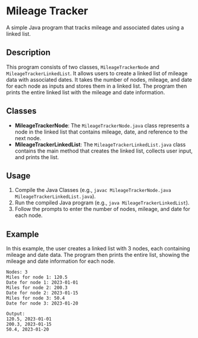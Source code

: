 # Mileage Tracker

A simple Java program that tracks mileage and associated dates using a linked list.

## Description

This program consists of two classes, `MileageTrackerNode` and `MileageTrackerLinkedList`. It allows users to create a linked list of mileage data with associated dates. It takes the number of nodes, mileage, and date for each node as inputs and stores them in a linked list. The program then prints the entire linked list with the mileage and date information.

## Classes

- **MileageTrackerNode**: The `MileageTrackerNode.java` class represents a node in the linked list that contains mileage, date, and reference to the next node.
- **MileageTrackerLinkedList**: The `MileageTrackerLinkedList.java` class contains the main method that creates the linked list, collects user input, and prints the list.

## Usage

1. Compile the Java Classes (e.g., `javac MileageTrackerNode.java MileageTrackerLinkedList.java`).
2. Run the compiled Java program (e.g., `java MileageTrackerLinkedList`).
3. Follow the prompts to enter the number of nodes, mileage, and date for each node.

## Example

In this example, the user creates a linked list with 3 nodes, each containing mileage and date data. The program then prints the entire list, showing the mileage and date information for each node.

```plaintext
Nodes: 3
Miles for node 1: 120.5
Date for node 1: 2023-01-01
Miles for node 2: 200.3
Date for node 2: 2023-01-15
Miles for node 3: 50.4
Date for node 3: 2023-01-20

Output:
120.5, 2023-01-01
200.3, 2023-01-15
50.4, 2023-01-20
```
